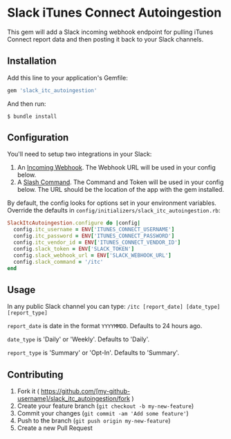 # Slack iTunes Connect Autoingestion

This gem will add a Slack incoming webhook endpoint for pulling iTunes Connect report data and then posting it back to your Slack channels.

## Installation

Add this line to your application's Gemfile:
```ruby
gem 'slack_itc_autoingestion'
```

And then run:
```shell
$ bundle install
```

## Configuration
You'll need to setup two integrations in your Slack:

1. An [Incoming Webhook](https://slack.com/services/new/incoming-webhook). The Webhook URL will be used in your config below.
2. A [Slash Command](https://slack.com/services/new/slash-commands). The Command and Token will be used in your config below. The URL should be the location of the app with the gem installed.

By default, the config looks for options set in your environment variables. Override the defaults in `config/initializers/slack_itc_autoingestion.rb`:

```ruby
SlackItcAutoingestion.configure do |config|
  config.itc_username = ENV['ITUNES_CONNECT_USERNAME']
  config.itc_password = ENV['ITUNES_CONNECT_PASSWORD']
  config.itc_vendor_id = ENV['ITUNES_CONNECT_VENDOR_ID']
  config.slack_token = ENV['SLACK_TOKEN']
  config.slack_webhook_url = ENV['SLACK_WEBHOOK_URL']
  config.slack_command = '/itc'
end
```

## Usage
In any public Slack channel you can type:
`/itc [report_date] [date_type] [report_type]`

`report_date` is date in the format `YYYYMMDD`. Defaults to 24 hours ago.

`date_type` is 'Daily' or 'Weekly'. Defaults to 'Daily'.

`report_type` is 'Summary' or 'Opt-In'. Defaults to 'Summary'.

## Contributing

1. Fork it ( https://github.com/[my-github-username]/slack_itc_autoingestion/fork )
2. Create your feature branch (`git checkout -b my-new-feature`)
3. Commit your changes (`git commit -am 'Add some feature'`)
4. Push to the branch (`git push origin my-new-feature`)
5. Create a new Pull Request
